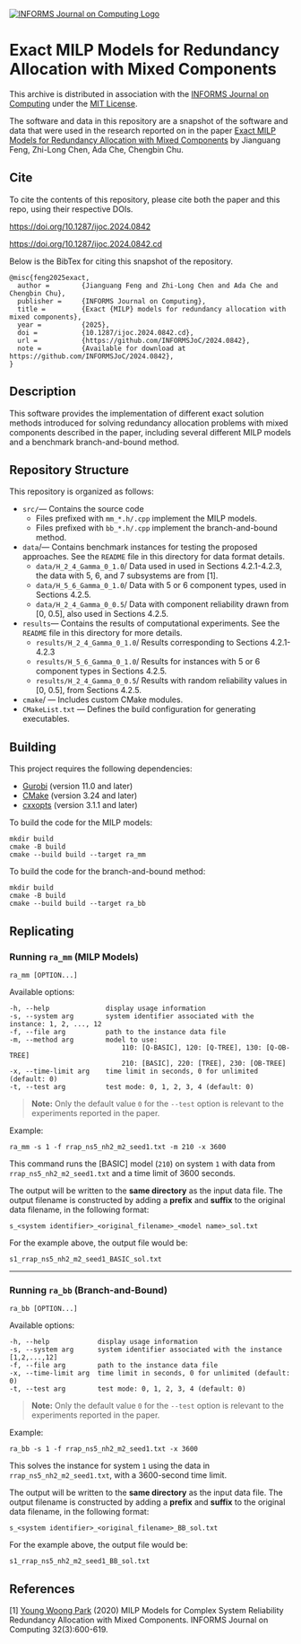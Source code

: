 [![INFORMS Journal on Computing Logo](https://INFORMSJoC.github.io/logos/INFORMS_Journal_on_Computing_Header.jpg)](https://pubsonline.informs.org/journal/ijoc)

# Exact MILP Models for Redundancy Allocation with Mixed Components

This archive is distributed in association with the [INFORMS Journal on
Computing](https://pubsonline.informs.org/journal/ijoc) under the [MIT License](LICENSE).

The software and data in this repository are a snapshot of the software and data that were used in the research reported on in the paper [Exact MILP Models for Redundancy Allocation with Mixed Components](https://doi.org/10.1287/ijoc.2024.0842) by Jianguang Feng, Zhi-Long Chen, Ada Che, Chengbin Chu. 


## Cite

To cite the contents of this repository, please cite both the paper and this repo, using their respective DOIs.

https://doi.org/10.1287/ijoc.2024.0842

https://doi.org/10.1287/ijoc.2024.0842.cd

Below is the BibTex for citing this snapshot of the repository.

```
@misc{feng2025exact,
  author =        {Jianguang Feng and Zhi-Long Chen and Ada Che and Chengbin Chu},
  publisher =     {INFORMS Journal on Computing},
  title =         {Exact {MILP} models for redundancy allocation with mixed components},
  year =          {2025},
  doi =           {10.1287/ijoc.2024.0842.cd},
  url =           {https://github.com/INFORMSJoC/2024.0842},
  note =          {Available for download at https://github.com/INFORMSJoC/2024.0842},
}  
```

## Description

This software provides the implementation of different exact solution methods introduced for solving redundancy allocation problems with mixed components described in the paper, including several different MILP models and a benchmark branch-and-bound method.


## Repository Structure

This repository is organized as follows:
- `src/`— Contains the source code
  - Files prefixed with `mm_*.h/.cpp` implement the MILP models.
  - Files prefixed with `bb_*.h/.cpp` implement the branch-and-bound method.
- `data`/— Contains benchmark instances for testing the proposed approaches. See the `README` file in this directory for data format details.
  - `data/H_2_4_Gamma_0_1.0`/ Data used in  used in Sections 4.2.1-4.2.3, the data with 5, 6, and 7 subsystems are from [1].
  - `data/H_5_6_Gamma_0_1.0`/ Data with 5 or 6 component types,  used in Sections 4.2.5. 
  - `data/H_2_4_Gamma_0_0.5`/ Data with component reliability drawn from [0, 0.5], also used in Sections 4.2.5. 
- `results`— Contains the results of computational experiments. See the `README` file in this directory for more details.
  - `results/H_2_4_Gamma_0_1.0`/ Results corresponding to Sections 4.2.1-4.2.3
  - `results/H_5_6_Gamma_0_1.0`/  Results for instances with 5 or 6 component types in Sections 4.2.5. 
  - `results/H_2_4_Gamma_0_0.5`/ Results with random reliability values in [0, 0.5], from Sections 4.2.5. 
- `cmake`/ — Includes custom CMake modules. 
- `CMakeList.txt` — Defines the build configuration for generating executables.

## Building

This project requires the following dependencies:
- [Gurobi](www.gurobi.com) (version 11.0 and later)
- [CMake](https://cmake.org/) (version 3.24 and later)
- [cxxopts](https://github.com/jarro2783/cxxopts) (version 3.1.1 and later)

To build the code for the MILP models: 

```shell
mkdir build
cmake -B build
cmake --build build --target ra_mm
```
To build the code for the branch-and-bound method:

```shell
mkdir build
cmake -B build
cmake --build build --target ra_bb
```

## Replicating

### Running `ra_mm` (MILP Models)

```shell
ra_mm [OPTION...]
```
Available options:

```
-h, --help              display usage information
-s, --system arg        system identifier associated with the instance: 1, 2, ..., 12
-f, --file arg          path to the instance data file
-m, --method arg        model to use: 
                        	110: [Q-BASIC], 120: [Q-TREE], 130: [Q-OB-TREE]
                        	210: [BASIC], 220: [TREE], 230: [OB-TREE]
-x, --time-limit arg    time limit in seconds, 0 for unlimited (default: 0)
-t, --test arg          test mode: 0, 1, 2, 3, 4 (default: 0)
```

> **Note:** Only the default value `0` for the `--test` option is relevant to the experiments reported in the paper.

Example:

```shell
ra_mm -s 1 -f rrap_ns5_nh2_m2_seed1.txt -m 210 -x 3600
```
This command runs the [BASIC] model (`210`) on system `1` with data from `rrap_ns5_nh2_m2_seed1.txt` and a time limit of 3600 seconds.

The output will be written to the **same directory** as the input data file. The output filename is constructed by adding a **prefix** and **suffix** to the original data filename, in the following format: 

```shell
s_<system identifier>_<original_filename>_<model name>_sol.txt
```

For the example above, the output file would be:

``````
s1_rrap_ns5_nh2_m2_seed1_BASIC_sol.txt
``````

------

### Running `ra_bb` (Branch-and-Bound)

```shell
ra_bb [OPTION...]
```
Available options:

```
-h, --help            display usage information
-s, --system arg      system identifier associated with the instance [1,2,...,12]
-f, --file arg        path to the instance data file
-x, --time-limit arg  time limit in seconds, 0 for unlimited (default: 0)
-t, --test arg        test mode: 0, 1, 2, 3, 4 (default: 0)
```

> **Note:** Only the default value `0` for the `--test` option is relevant to the experiments reported in the paper.

Example:

```shell
ra_bb -s 1 -f rrap_ns5_nh2_m2_seed1.txt -x 3600
```
This solves the instance for system `1` using the data in `rrap_ns5_nh2_m2_seed1.txt`, with a 3600-second time limit.

The output will be written to the **same directory** as the input data file. The output filename is constructed by adding a **prefix** and **suffix** to the original data filename, in the following format: 

```shell
s_<system identifier>_<original_filename>_BB_sol.txt
```

For the example above, the output file would be:

``````
s1_rrap_ns5_nh2_m2_seed1_BB_sol.txt
``````

## References

[1] [Young Woong Park](https://pubsonline.informs.org/action/doSearch?text1=Park%2C+Young+Woong&field1=Contrib) (2020) MILP Models for Complex System Reliability Redundancy Allocation with Mixed Components. INFORMS Journal on Computing 32(3):600-619. 

